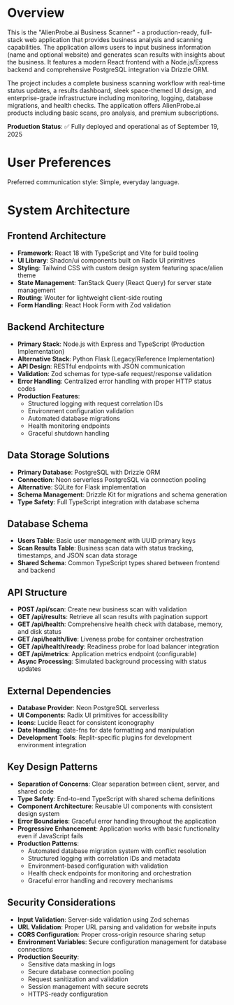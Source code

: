 # Overview

This is the "AlienProbe.ai Business Scanner" - a production-ready, full-stack web application that provides business analysis and scanning capabilities. The application allows users to input business information (name and optional website) and generates scan results with insights about the business. It features a modern React frontend with a Node.js/Express backend and comprehensive PostgreSQL integration via Drizzle ORM.

The project includes a complete business scanning workflow with real-time status updates, a results dashboard, sleek space-themed UI design, and enterprise-grade infrastructure including monitoring, logging, database migrations, and health checks. The application offers AlienProbe.ai products including basic scans, pro analysis, and premium subscriptions.

**Production Status**: ✅ Fully deployed and operational as of September 19, 2025

# User Preferences

Preferred communication style: Simple, everyday language.

# System Architecture

## Frontend Architecture
- **Framework**: React 18 with TypeScript and Vite for build tooling
- **UI Library**: Shadcn/ui components built on Radix UI primitives
- **Styling**: Tailwind CSS with custom design system featuring space/alien theme
- **State Management**: TanStack Query (React Query) for server state management
- **Routing**: Wouter for lightweight client-side routing
- **Form Handling**: React Hook Form with Zod validation

## Backend Architecture
- **Primary Stack**: Node.js with Express and TypeScript (Production Implementation)
- **Alternative Stack**: Python Flask (Legacy/Reference Implementation)
- **API Design**: RESTful endpoints with JSON communication
- **Validation**: Zod schemas for type-safe request/response validation
- **Error Handling**: Centralized error handling with proper HTTP status codes
- **Production Features**: 
  - Structured logging with request correlation IDs
  - Environment configuration validation
  - Automated database migrations
  - Health monitoring endpoints
  - Graceful shutdown handling

## Data Storage Solutions
- **Primary Database**: PostgreSQL with Drizzle ORM
- **Connection**: Neon serverless PostgreSQL via connection pooling
- **Alternative**: SQLite for Flask implementation
- **Schema Management**: Drizzle Kit for migrations and schema generation
- **Type Safety**: Full TypeScript integration with database schema

## Database Schema
- **Users Table**: Basic user management with UUID primary keys
- **Scan Results Table**: Business scan data with status tracking, timestamps, and JSON scan data storage
- **Shared Schema**: Common TypeScript types shared between frontend and backend

## API Structure
- **POST /api/scan**: Create new business scan with validation
- **GET /api/results**: Retrieve all scan results with pagination support
- **GET /api/health**: Comprehensive health check with database, memory, and disk status
- **GET /api/health/live**: Liveness probe for container orchestration
- **GET /api/health/ready**: Readiness probe for load balancer integration
- **GET /api/metrics**: Application metrics endpoint (configurable)
- **Async Processing**: Simulated background processing with status updates

## External Dependencies
- **Database Provider**: Neon PostgreSQL serverless
- **UI Components**: Radix UI primitives for accessibility
- **Icons**: Lucide React for consistent iconography
- **Date Handling**: date-fns for date formatting and manipulation
- **Development Tools**: Replit-specific plugins for development environment integration

## Key Design Patterns
- **Separation of Concerns**: Clear separation between client, server, and shared code
- **Type Safety**: End-to-end TypeScript with shared schema definitions
- **Component Architecture**: Reusable UI components with consistent design system
- **Error Boundaries**: Graceful error handling throughout the application
- **Progressive Enhancement**: Application works with basic functionality even if JavaScript fails
- **Production Patterns**: 
  - Automated database migration system with conflict resolution
  - Structured logging with correlation IDs and metadata
  - Environment-based configuration with validation
  - Health check endpoints for monitoring and orchestration
  - Graceful error handling and recovery mechanisms

## Security Considerations
- **Input Validation**: Server-side validation using Zod schemas
- **URL Validation**: Proper URL parsing and validation for website inputs
- **CORS Configuration**: Proper cross-origin resource sharing setup
- **Environment Variables**: Secure configuration management for database connections
- **Production Security**: 
  - Sensitive data masking in logs
  - Secure database connection pooling
  - Request sanitization and validation
  - Session management with secure secrets
  - HTTPS-ready configuration
